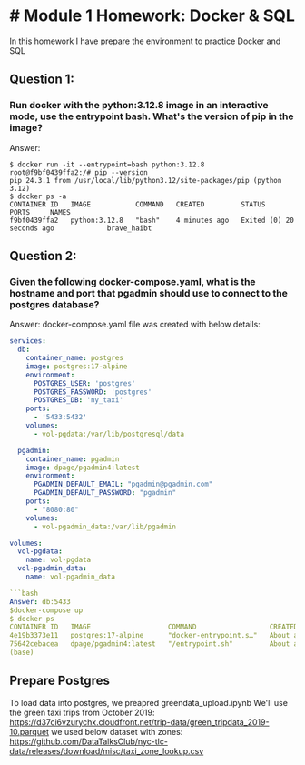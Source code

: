 # # Module 1 Homework: Docker & SQL
In this homework I have prepare the environment to practice Docker and SQL

## Question 1: 
### Run docker with the python:3.12.8 image in an interactive mode, use the entrypoint bash. What's the version of pip in the image?
Answer: 
```{sh}
$ docker run -it --entrypoint=bash python:3.12.8 
root@f9bf0439ffa2:/# pip --version
pip 24.3.1 from /usr/local/lib/python3.12/site-packages/pip (python 3.12)
$ docker ps -a
CONTAINER ID   IMAGE           COMMAND   CREATED         STATUS                      PORTS     NAMES
f9bf0439ffa2   python:3.12.8   "bash"    4 minutes ago   Exited (0) 20 seconds ago             brave_haibt
```
## Question 2: 
### Given the following docker-compose.yaml, what is the hostname and port that pgadmin should use to connect to the postgres database?
Answer: docker-compose.yaml file was created with below details:
```yaml
services:
  db:
    container_name: postgres
    image: postgres:17-alpine
    environment:
      POSTGRES_USER: 'postgres'
      POSTGRES_PASSWORD: 'postgres'
      POSTGRES_DB: 'ny_taxi'
    ports:
      - '5433:5432'
    volumes:
      - vol-pgdata:/var/lib/postgresql/data

  pgadmin:
    container_name: pgadmin
    image: dpage/pgadmin4:latest
    environment:
      PGADMIN_DEFAULT_EMAIL: "pgadmin@pgadmin.com"
      PGADMIN_DEFAULT_PASSWORD: "pgadmin"
    ports:
      - "8080:80"
    volumes:
      - vol-pgadmin_data:/var/lib/pgadmin  

volumes:
  vol-pgdata:
    name: vol-pgdata
  vol-pgadmin_data:
    name: vol-pgadmin_data

```bash
Answer: db:5433
$docker-compose up 
$ docker ps
CONTAINER ID   IMAGE                   COMMAND                  CREATED              STATUS              PORTS                           NAMES
4e19b3373e11   postgres:17-alpine      "docker-entrypoint.s…"   About a minute ago   Up About a minute   0.0.0.0:5433->5432/tcp          postgres
75642cebacea   dpage/pgadmin4:latest   "/entrypoint.sh"         About a minute ago   Up About a minute   443/tcp, 0.0.0.0:8080->80/tcp   pgadmin
(base)
```
##  Prepare Postgres
To load data into postgres, we preapred greendata_upload.ipynb 
We'll use the green taxi trips from October 2019:
https://d37ci6vzurychx.cloudfront.net/trip-data/green_tripdata_2019-10.parquet
we used below dataset with zones:
https://github.com/DataTalksClub/nyc-tlc-data/releases/download/misc/taxi_zone_lookup.csv
